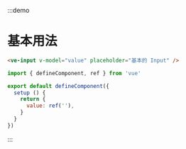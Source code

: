 :::demo

# 基本用法

```html
<ve-input v-model="value" placeholder="基本的 Input" />
```

```js
import { defineComponent, ref } from 'vue'

export default defineComponent({
  setup () {
    return {
      value: ref(''),
    }
  }
})
```

:::